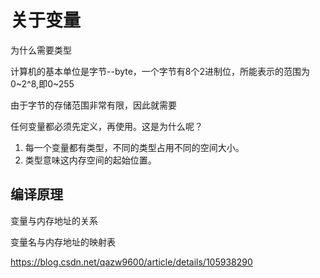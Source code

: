 

# 关于变量

为什么需要类型

计算机的基本单位是字节--byte，一个字节有8个2进制位，所能表示的范围为0~2^8,即0~255

由于字节的存储范围非常有限，因此就需要


任何变量都必须先定义，再使用。这是为什么呢？
1. 每一个变量都有类型，不同的类型占用不同的空间大小。
2. 类型意味这内存空间的起始位置。



## 编译原理

变量与内存地址的关系

变量名与内存地址的映射表






https://blog.csdn.net/qazw9600/article/details/105938290